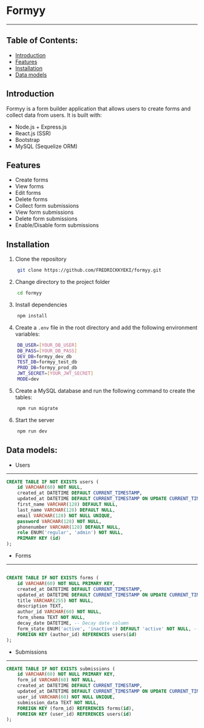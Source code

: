 # Formyy
***
## Table of Contents:
- [Introduction](#Introduction)
- [Features](#Features)
- [Installation](#Installation)
- [Data models](#Data-models)

## Introduction
Formyy is a form builder application that allows users to create forms and collect data from users. It is built with:
* Node.js + Express.js
* React.js (SSR)
* Bootstrap
* MySQL (Sequelize ORM)

## Features
- Create forms
- View forms
- Edit forms
- Delete forms
- Collect form submissions
- View form submissions
- Delete form submissions
- Enable/Disable form submissions

## Installation
1. Clone the repository
```bash
    git clone https://github.com/FREDRICKKYEKI/formyy.git
```

2. Change directory to the project folder
```bash
    cd formyy
```

3. Install dependencies
```bash
    npm install
```

4. Create a `.env` file in the root directory and add the following environment variables:
```bash
    DB_USER=[YOUR_DB_USER]
    DB_PASS=[YOUR_DB_PASS]
    DEV_DB=formyy_dev_db
    TEST_DB=formyy_test_db
    PROD_DB=formyy_prod_db
    JWT_SECRET=[YOUR_JWT_SECRET]
    MODE=dev
```

5. Create a MySQL database and run the following command to create the tables:
```bash
    npm run migrate
```

6. Start the server
```bash
    npm run dev
```

## Data models:

* Users
***
```sql
CREATE TABLE IF NOT EXISTS users (
    id VARCHAR(60) NOT NULL,
	created_at DATETIME DEFAULT CURRENT_TIMESTAMP,
	updated_at DATETIME DEFAULT CURRENT_TIMESTAMP ON UPDATE CURRENT_TIMESTAMP,
    first_name VARCHAR(128) DEFAULT NULL,
    last_name VARCHAR(128) DEFAULT NULL,
    email VARCHAR(128) NOT NULL UNIQUE,
    password VARCHAR(128) NOT NULL,
    phonenumber VARCHAR(128) DEFAULT NULL,
    role ENUM('regular', 'admin') NOT NULL,
    PRIMARY KEY (id)
);
```

* Forms
***
```sql

CREATE TABLE IF NOT EXISTS forms (
	id VARCHAR(60) NOT NULL PRIMARY KEY,
	created_at DATETIME DEFAULT CURRENT_TIMESTAMP,
	updated_at DATETIME DEFAULT CURRENT_TIMESTAMP ON UPDATE CURRENT_TIMESTAMP,
    title VARCHAR(255) NOT NULL,
    description TEXT,
	author_id VARCHAR(60) NOT NULL,
	form_shema TEXT NOT NULL,
    decay_date DATETIME, -- Decay date column
    form_state ENUM('active', 'inactive') DEFAULT 'active' NOT NULL, -- Form state column
	FOREIGN KEY (author_id) REFERENCES users(id)
);

```
* Submissions
***
```sql
CREATE TABLE IF NOT EXISTS submissions (
    id VARCHAR(60) NOT NULL PRIMARY KEY,
    form_id VARCHAR(60) NOT NULL,
	created_at DATETIME DEFAULT CURRENT_TIMESTAMP,
	updated_at DATETIME DEFAULT CURRENT_TIMESTAMP ON UPDATE CURRENT_TIMESTAMP,
    user_id VARCHAR(60) NOT NULL UNIQUE,
    submission_data TEXT NOT NULL,
    FOREIGN KEY (form_id) REFERENCES forms(id),
    FOREIGN KEY (user_id) REFERENCES users(id)
);
```



<!-- ## TO DO
- change `form-data` to `form-schema` in TABLE: `forms` ✅
- create `submissions` table ✅
- create form/delete/:id route ✅
- enable/disable form submissions (active/inactive) ✅
- add view Submissions link to home table ✅
- create form/:id route ✅
- create form/:id/submissions route ✅
- create form/:id/submissions/:id/delete route ✅
- add radio button to form schema -->


